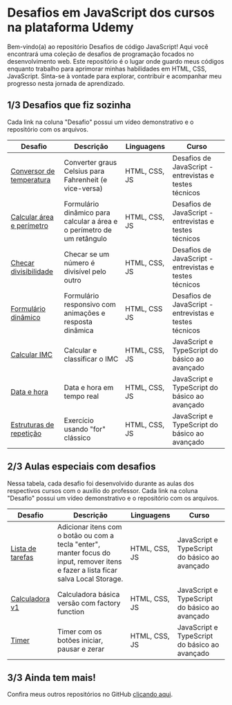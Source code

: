 # Desafios em JavaScript dos cursos na plataforma Udemy

Bem-vindo(a) ao repositório Desafios de código JavaScript! Aqui você encontrará uma coleção de desafios de programação focados no desenvolvimento web. Este repositório é o lugar onde guardo meus códigos enquanto trabalho para aprimorar minhas habilidades em HTML, CSS, JavaScript. Sinta-se à vontade para explorar, contribuir e acompanhar meu progresso nesta jornada de aprendizado.



## 1/3 Desafios que fiz sozinha
Cada link na coluna "Desafio" possui um vídeo demonstrativo e o repositório com os arquivos.

| Desafio | Descrição | Linguagens | Curso |
| -------------- | --------- | --------- |  --------- |
| [Conversor de temperatura](https://github.com/izabelydev/javascript-aulas/tree/main/Desafios/temperatura) | Converter graus Celsius para Fahrenheit (e vice-versa) | HTML, CSS, JS | Desafios de JavaScript - entrevistas e testes técnicos |
| [Calcular área e perímetro](https://github.com/izabelydev/javascript-aulas/tree/main/Desafios/areaEperimetro) | Formulário dinâmico para calcular a área e o perímetro de um retângulo | HTML, CSS, JS | Desafios de JavaScript - entrevistas e testes técnicos |
| [Checar divisibilidade](https://github.com/izabelydev/javascript-aulas/tree/main/Desafios/checarDivisibilidade) | Checar se um número é divisível pelo outro | HTML, CSS, JS | Desafios de JavaScript - entrevistas e testes técnicos |
| [Formulário dinâmico](https://github.com/izabelydev/javascript-aulas/tree/main/Desafios/concatenarStrings) | Formulário responsivo com animações e resposta dinâmica | HTML, CSS JS | Desafios de JavaScript - entrevistas e testes técnicos |
| [Calcular IMC](https://github.com/izabelydev/javascript-aulas/tree/main/25-exerc-imc) | Calcular e classificar o IMC | HTML, CSS, JS | JavaScript e TypeScript do básico ao avançado |
| [Data e hora](https://github.com/izabelydev/javascript-aulas/tree/main/27-objeto-date) | Data e hora em tempo real | HTML, CSS, JS |  JavaScript e TypeScript do básico ao avançado |
| [Estruturas de repetição](https://github.com/izabelydev/javascript-aulas/tree/main/32-estrutura-repeticao) | Exercício usando "for" clássico | HTML, CSS, JS |  JavaScript e TypeScript do básico ao avançado |



## 2/3 Aulas especiais com desafios
Nessa tabela, cada desafio foi desenvolvido durante as aulas dos respectivos cursos com o auxilio do professor.
Cada link na coluna "Desafio" possui um vídeo demonstrativo e o repositório com os arquivos.

| Desafio | Descrição | Linguagens | Curso |
| -------------- | --------- | --------- |  --------- |
| [Lista de tarefas](https://github.com/izabelydev/javascript-aulas/tree/main/41-lista-tarefas) | Adicionar itens com o botão ou com a tecla "enter", manter focus do input, remover itens e fazer a lista ficar salva Local Storage. | HTML, CSS, JS |  JavaScript e TypeScript do básico ao avançado |
| [Calculadora v1](https://github.com/izabelydev/javascript-aulas/tree/main/50-calculadora-factory-function) | Calculadora básica versão com factory function | HTML, CSS, JS |  JavaScript e TypeScript do básico ao avançado |
| [Timer](https://github.com/izabelydev/javascript-aulas/tree/main/40-setInterval-setTimeout/exerc%C3%ADcio) | Timer com os botões iniciar, pausar e zerar | HTML, CSS, JS | JavaScript e TypeScript do básico ao avançado |



## 3/3 Ainda tem mais!
Confira meus outros repositórios no GitHub [clicando aqui](https://github.com/izabelydev?tab=repositories).


